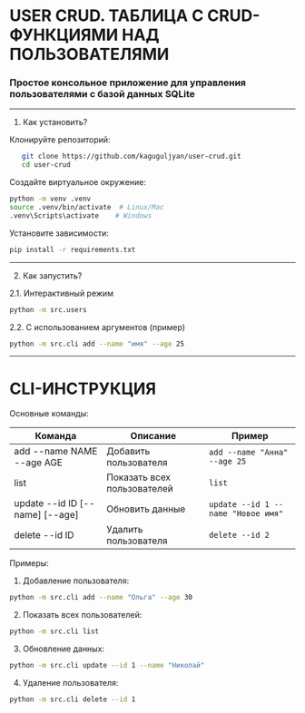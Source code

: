 # USER CRUD. ТАБЛИЦА С CRUD-ФУНКЦИЯМИ НАД ПОЛЬЗОВАТЕЛЯМИ

### Простое консольное приложение для управления пользователями с базой данных SQLite

---

1. Как установить?
   
Клонируйте репозиторий:

```bash
   git clone https://github.com/kaguguljyan/user-crud.git
   cd user-crud
```

Создайте виртуальное окружение:

```bash
python -m venv .venv
source .venv/bin/activate  # Linux/Mac
.venv\Scripts\activate    # Windows
```

Установите зависимости:

```bash
pip install -r requirements.txt
```

---

2. Как запустить?

2.1. Интерактивный режим

```bash
python -m src.users
```

2.2. С использованием аргументов (пример)

```bash
python -m src.cli add --name "имя" --age 25
```

---

# CLI-ИНСТРУКЦИЯ

Основные команды:

| Команда                  | Описание                          | Пример                          |
|--------------------------|-----------------------------------|---------------------------------|
| add --name NAME --age AGE | Добавить пользователя            | `add --name "Анна" --age 25`    |
| list                     | Показать всех пользователей      | `list`                          |
| update --id ID [--name] [--age] | Обновить данные               | `update --id 1 --name "Новое имя"` |
| delete --id ID            | Удалить пользователя             | `delete --id 2`                 |

Примеры:

1. Добавление пользователя:
   
```bash
python -m src.cli add --name "Ольга" --age 30
```

2. Показать всех пользователей:

```bash
python -m src.cli list
```

3. Обновление данных:

```bash
python -m src.cli update --id 1 --name "Николай"
```

4. Удаление пользователя:

```bash
python -m src.cli delete --id 1
```
